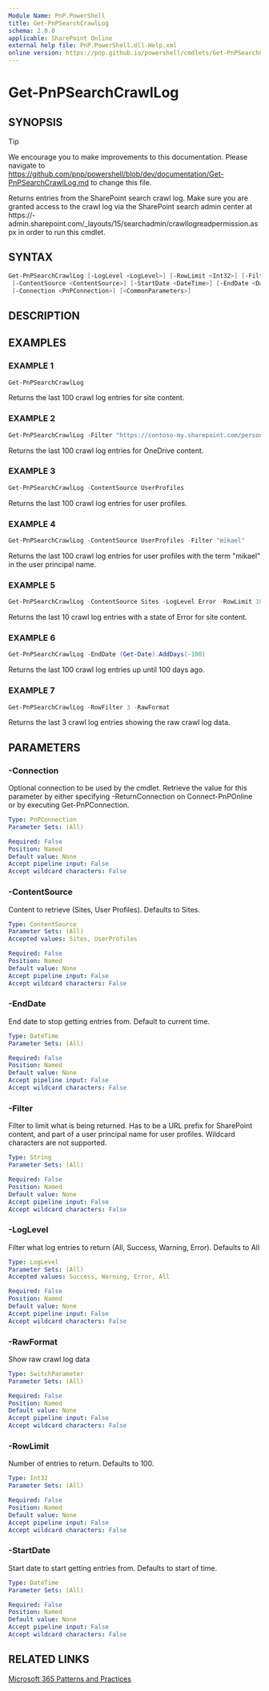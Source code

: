 ```yaml
---
Module Name: PnP.PowerShell
title: Get-PnPSearchCrawlLog
schema: 2.0.0
applicable: SharePoint Online
external help file: PnP.PowerShell.dll-Help.xml
online version: https://pnp.github.io/powershell/cmdlets/Get-PnPSearchCrawlLog.html
---
```

 
# Get-PnPSearchCrawlLog

## SYNOPSIS

> [!TIP]
> We encourage you to make improvements to this documentation. Please navigate to https://github.com/pnp/powershell/blob/dev/documentation/Get-PnPSearchCrawlLog.md to change this file.

Returns entries from the SharePoint search crawl log. Make sure you are granted access to the crawl log via the SharePoint search admin center at https://<tenant>-admin.sharepoint.com/_layouts/15/searchadmin/crawllogreadpermission.aspx in order to run this cmdlet.

## SYNTAX

```powershell
Get-PnPSearchCrawlLog [-LogLevel <LogLevel>] [-RowLimit <Int32>] [-Filter <String>]
 [-ContentSource <ContentSource>] [-StartDate <DateTime>] [-EndDate <DateTime>] [-RawFormat]
 [-Connection <PnPConnection>] [<CommonParameters>]
```

## DESCRIPTION

## EXAMPLES

### EXAMPLE 1
```powershell
Get-PnPSearchCrawlLog
```

Returns the last 100 crawl log entries for site content.

### EXAMPLE 2
```powershell
Get-PnPSearchCrawlLog -Filter "https://contoso-my.sharepoint.com/personal"
```

Returns the last 100 crawl log entries for OneDrive content.

### EXAMPLE 3
```powershell
Get-PnPSearchCrawlLog -ContentSource UserProfiles
```

Returns the last 100 crawl log entries for user profiles.

### EXAMPLE 4
```powershell
Get-PnPSearchCrawlLog -ContentSource UserProfiles -Filter "mikael"
```

Returns the last 100 crawl log entries for user profiles with the term "mikael" in the user principal name.

### EXAMPLE 5
```powershell
Get-PnPSearchCrawlLog -ContentSource Sites -LogLevel Error -RowLimit 10
```

Returns the last 10 crawl log entries with a state of Error for site content.

### EXAMPLE 6
```powershell
Get-PnPSearchCrawlLog -EndDate (Get-Date).AddDays(-100)
```

Returns the last 100 crawl log entries up until 100 days ago.

### EXAMPLE 7
```powershell
Get-PnPSearchCrawlLog -RowFilter 3 -RawFormat
```

Returns the last 3 crawl log entries showing the raw crawl log data.

## PARAMETERS

### -Connection
Optional connection to be used by the cmdlet. Retrieve the value for this parameter by either specifying -ReturnConnection on Connect-PnPOnline or by executing Get-PnPConnection.

```yaml
Type: PnPConnection
Parameter Sets: (All)

Required: False
Position: Named
Default value: None
Accept pipeline input: False
Accept wildcard characters: False
```

### -ContentSource
Content to retrieve (Sites, User Profiles). Defaults to Sites.

```yaml
Type: ContentSource
Parameter Sets: (All)
Accepted values: Sites, UserProfiles

Required: False
Position: Named
Default value: None
Accept pipeline input: False
Accept wildcard characters: False
```

### -EndDate
End date to stop getting entries from. Default to current time.

```yaml
Type: DateTime
Parameter Sets: (All)

Required: False
Position: Named
Default value: None
Accept pipeline input: False
Accept wildcard characters: False
```

### -Filter
Filter to limit what is being returned. Has to be a URL prefix for SharePoint content, and part of a user principal name for user profiles. Wildcard characters are not supported.

```yaml
Type: String
Parameter Sets: (All)

Required: False
Position: Named
Default value: None
Accept pipeline input: False
Accept wildcard characters: False
```

### -LogLevel
Filter what log entries to return (All, Success, Warning, Error). Defaults to All

```yaml
Type: LogLevel
Parameter Sets: (All)
Accepted values: Success, Warning, Error, All

Required: False
Position: Named
Default value: None
Accept pipeline input: False
Accept wildcard characters: False
```

### -RawFormat
Show raw crawl log data

```yaml
Type: SwitchParameter
Parameter Sets: (All)

Required: False
Position: Named
Default value: None
Accept pipeline input: False
Accept wildcard characters: False
```

### -RowLimit
Number of entries to return. Defaults to 100.

```yaml
Type: Int32
Parameter Sets: (All)

Required: False
Position: Named
Default value: None
Accept pipeline input: False
Accept wildcard characters: False
```

### -StartDate
Start date to start getting entries from. Defaults to start of time.

```yaml
Type: DateTime
Parameter Sets: (All)

Required: False
Position: Named
Default value: None
Accept pipeline input: False
Accept wildcard characters: False
```



## RELATED LINKS

[Microsoft 365 Patterns and Practices](https://aka.ms/m365pnp)

